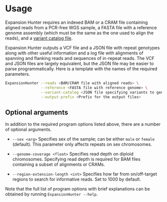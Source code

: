 # Usage

Expansion Hunter requires an indexed BAM or a CRAM file containing aligned reads
from a PCR-free WGS sample, a FASTA file with a reference genome assembly (which
must be the same as the one used to align the reads), and a [variant catalog
file](04_VariantCatalogFiles.md).

Expansion Hunter outputs a VCF file and a JSON file with repeat genotypes along
with other useful information and a log file with alignments of spanning and
flanking reads and sequences of in-repeat reads. The VCF and JSON files are
largely equivalent, but the JSON file may be easier to parse programmatically.
Here is a template with the names of the required parameters.

```bash
ExpansionHunter --reads <BAM/CRAM file with aligned reads> \
                --reference <FASTA file with reference genome> \
                --variant-catalog <JSON file specifying variants to genotype> \
                --output-prefix <Prefix for the output files>
```

## Optional arguments

In addition to the required program options listed above, there are a number of
optional arguments.

* `--sex <arg>` Specifies sex of the sample; can be either `male` or `female`
  (default). This parameter only affects repeats on sex chromosomes.

* `--genome-coverage <float>` Specifies read depth on diploid chromosomes. Specifying
  read depth is required for BAM files containing a subset of alignments or CRAMs.

* `--region-extension-length <int>` Specifies how far from on/off-target regions
   to search for informative reads. Set to 1000 by default.

Note that the full list of program options with brief explanations can be
obtained by running `ExpansionHunter --help`.
